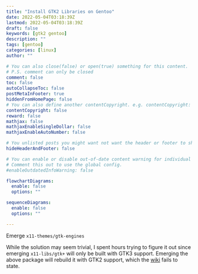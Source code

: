 ```yaml
---
title: "Install GTK2 Libraries on Gentoo"
date: 2022-05-04T03:18:39Z
lastmod: 2022-05-04T03:18:39Z
draft: false 
keywords: [gtk2 gentoo]
description: ""
tags: [gentoo]
categories: [linux]
author: ""

# You can also close(false) or open(true) something for this content.
# P.S. comment can only be closed
comment: false
toc: false
autoCollapseToc: false
postMetaInFooter: true 
hiddenFromHomePage: false
# You can also define another contentCopyright. e.g. contentCopyright: "This is another copyright."
contentCopyright: false
reward: false
mathjax: false
mathjaxEnableSingleDollar: false
mathjaxEnableAutoNumber: false

# You unlisted posts you might want not want the header or footer to show
hideHeaderAndFooter: false

# You can enable or disable out-of-date content warning for individual post.
# Comment this out to use the global config.
#enableOutdatedInfoWarning: false

flowchartDiagrams:
  enable: false
  options: ""

sequenceDiagrams: 
  enable: false
  options: ""

---
```

Emerge `x11-themes/gtk-engines`
<!--more-->
While the solution may seem trivial, I spent hours trying to figure it out since emerging `x11-libs/gtk+` will only be built with GTK3 support. Emerging the above package will rebuild it with GTK2 support, which the [wiki](https://wiki.gentoo.org/wiki/GTK#GTK-2_and_GTK-3) fails to state.
